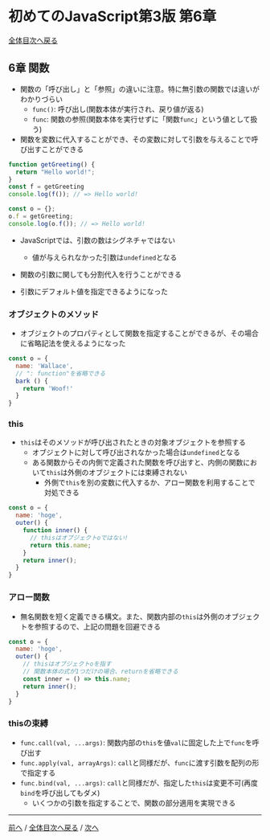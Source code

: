 # 初めてのJavaScript第3版 第6章
[全体目次へ戻る](index.md)

## 6章 関数
- 関数の「呼び出し」と「参照」の違いに注意。特に無引数の関数では違いがわかりづらい
  + `func()`: 呼び出し(関数本体が実行され、戻り値が返る)
  + `func`: 関数の参照(関数本体を実行せずに「関数`func`」という値として扱う)
- 関数を変数に代入することができ、その変数に対して引数を与えることで呼び出すことができる

```js
function getGreeting() {
  return "Hello world!";
}
const f = getGreeting
console.log(f()); // => Hello world!

const o = {};
o.f = getGreeting;
console.log(o.f()); // => Hello world!
```

- JavaScriptでは、引数の数はシグネチャではない
  + 値が与えられなかった引数は`undefined`となる

- 関数の引数に関しても分割代入を行うことができる
- 引数にデフォルト値を指定できるようになった

### オブジェクトのメソッド
- オブジェクトのプロパティとして関数を指定することができるが、その場合に省略記法を使えるようになった

```js
const o = {
  name: 'Wallace',
  // ": function"を省略できる
  bark () {
    return 'Woof!'
  }
}
```

### this
- `this`はそのメソッドが呼び出されたときの対象オブジェクトを参照する
  + オブジェクトに対して呼び出されなかった場合は`undefined`となる
  + ある関数からその内側で定義された関数を呼び出すと、内側の関数において`this`は外側のオブジェクトには束縛されない
    * 外側で`this`を別の変数に代入するか、アロー関数を利用することで対処できる

```js
const o = {
  name: 'hoge',
  outer() {
    function inner() {
      // thisはオブジェクトoではない!
      return this.name;
    }
    return inner();
  }
}
```

### アロー関数
- 無名関数を短く定義できる構文。また、関数内部の`this`は外側のオブジェクトを参照するので、上記の問題を回避できる

```js
const o = {
  name: 'hoge',
  outer() {
    // thisはオブジェクトoを指す
    // 関数本体の式が1つだけの場合、returnを省略できる
    const inner = () => this.name;
    return inner();
  }
}
```

### thisの束縛
- `func.call(val, ...args)`: 関数内部の`this`を値`val`に固定した上で`func`を呼び出す
- `func.apply(val, arrayArgs)`: `call`と同様だが、`func`に渡す引数を配列の形で指定する
- `func.bind(val, ...args)`: `call`と同様だが、指定した`this`は変更不可(再度`bind`を呼び出してもダメ)
  + いくつかの引数を指定することで、関数の部分適用を実現できる

***

[前へ](c3-5.md) /
[全体目次へ戻る](index.md) /
[次へ](c8-10.md)
